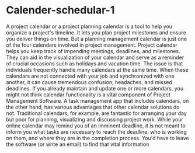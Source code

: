 # Calender-schedular-1
A project calendar or a project planning calendar is a tool to help you organize a project's timeline. It lets you plan project milestones and ensure you deliver things on time. But a planning management calendar is just one of the four calendars involved in project management. Project calendar helps you keep track of impending meetings, deadlines, and milestones. They can aid in the visualization of your calendar and serve as a reminder of crucial occasions such as holidays and vacation time. The issue is that individuals frequently handle many calendars at the same time. When these calendars are not connected with your job and synchronized with one another, it can cause tremendous confusion, headaches, and missed deadlines. If you already maintain and update one or more calendars, you might not think calendar functionality is a vital component of Project Management Software. A task management app that includes calendars, on the other hand, has various advantages that other calendar solutions do not. Traditional calendars, for example, are fantastic for arranging your day but poor for planning, visualizing and discussing project work. While your online calendar may remind you of an imminent deadline, it is not meant to inform you what tasks are necessary to reach the deadline, who is working on them, and where they are in the completion process. You'd have to leave the software (or write an email) to find that vital information
